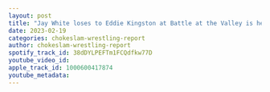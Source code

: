 ```yaml
---
layout: post
title: "Jay White loses to Eddie Kingston at Battle at the Valley is he heading WWE? Mercedes Mone wins the IWGP Women's World title, Reigns beats Sami, is this the end of The Bloodline?"
date: 2023-02-19
categories: chokeslam-wrestling-report
author: chokeslam-wrestling-report
spotify_track_id: 38dDYLPEFTm1FCQdfkw77D
youtube_video_id: 
apple_track_id: 1000600417874
youtube_metadata: 
---
```


